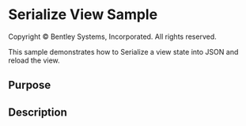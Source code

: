 # Serialize View Sample

Copyright © Bentley Systems, Incorporated. All rights reserved.

This sample demonstrates how to Serialize a view state into JSON and reload the view.

## Purpose

## Description
